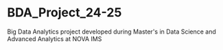 # BDA_Project_24-25
Big Data Analytics project developed during Master's in Data Science and Advanced Analytics at NOVA IMS
